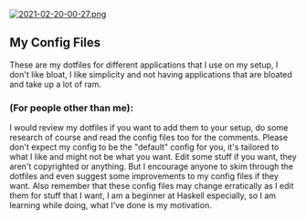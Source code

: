 [![2021-02-20-00-27.png](https://i.postimg.cc/nhn2fy8j/2021-02-20-00-27.png)](https://postimg.cc/BXwHxwn4)

## My Config Files

These are my dotfiles for different applications that I use on my setup, I don't like bloat, I like simplicity and not having applications that are bloated and take up a lot of ram.

### (For people other than me):
I would review my dotfiles if you want to add them to your setup, do some research of course and read the config files too for the comments. Please don't expect my config to be the "default" config for you, it's tailored to what I like and might not be what you want. Edit some stuff if you want, they aren't copyrighted or anything. But I encourage anyone to skim through the dotfiles and even suggest some improvements to my config files if they want. Also remember that these config files may change erratically as I edit them for stuff that I want, I am a beginner at Haskell especially, so I am learning while doing, what I've done is my motivation.
